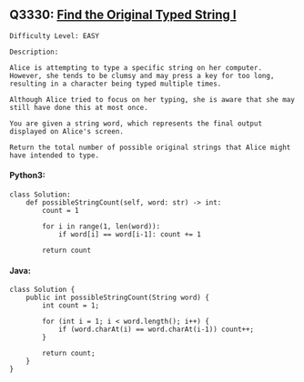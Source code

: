 ## Q3330: [Find the Original Typed String I](https://leetcode.com/problems/find-the-original-typed-string-i/)

```
Difficulty Level: EASY
```

```
Description:

Alice is attempting to type a specific string on her computer. However, she tends to be clumsy and may press a key for too long, resulting in a character being typed multiple times.

Although Alice tried to focus on her typing, she is aware that she may still have done this at most once.

You are given a string word, which represents the final output displayed on Alice's screen.

Return the total number of possible original strings that Alice might have intended to type.
```

#### Python3:

```
class Solution:
    def possibleStringCount(self, word: str) -> int:
        count = 1

        for i in range(1, len(word)):
            if word[i] == word[i-1]: count += 1

        return count
```

#### Java:

```
class Solution {
    public int possibleStringCount(String word) {
        int count = 1;

        for (int i = 1; i < word.length(); i++) {
            if (word.charAt(i) == word.charAt(i-1)) count++;
        }

        return count;
    }
}
```